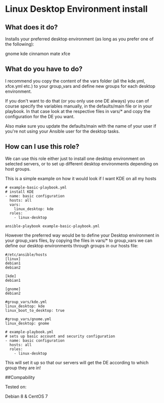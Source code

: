 # Linux Desktop Environment install

## What does it do?

Installs your preferred desktop environment (as long as you prefer one of the following):

gnome
kde
cinnamon
mate
xfce

## What do you have to do?

I recommend you copy the content of the vars folder (all the kde.yml, xfce.yml etc.) to your group_vars and define new groups for each desktop environment.

If you don't want to do that (or you only use one DE always) you can of course specify the variables manually, in the defaults/main file or in your playbook. In that case look at the respective files in vars/* and copy the configuration for the DE you want.

Also make sure you update the defaults/main with the name of your user if you're not using your Ansible user for the desktop tasks.

## How can I use this role?

We can use this role either just to install one desktop environment on selected servers, or to set up different desktop environments depending on host groups. 

This is a simple example on how it would look if I want KDE on all my hosts

```
# example-basic-playbook.yml
# install KDE
- name: basic configuration
  hosts: all 
  vars:
  	linux_desktop: kde
  roles: 
    - linux-desktop
```

``` ansible-playbook example-basic-playbook.yml ```

However the preferred way would be to define your Desktop environment in your group_vars files, by copying the files in vars/* to group_vars we can define our desktop environments through groups in our hosts file:

```
#/etc/ansible/hosts
[linux]
debian1
debian2

[kde]
debian1

[gnome]
debian2
```

```
#group_vars/kde.yml
linux_desktop: kde
linux_boot_to_desktop: true
```

```
#group_vars/gnome.yml
linux_desktop: gnome
```

```
# example-playbook.yml
# sets up basic account and security configuration
- name: basic configuration
  hosts: all 
  roles: 
    - linux-desktop
```

This will set it up so that our servers will get the DE according to which group they are in!


##Compability

Tested on:

Debian 8 & CentOS 7